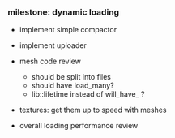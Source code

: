 ### milestone: dynamic loading

- implement simple compactor
- implement uploader

- mesh code review
  - should be split into files
  - should have load_many?
  - lib::lifetime instead of will_have_ ?

- textures: get them up to speed with meshes

- overall loading performance review